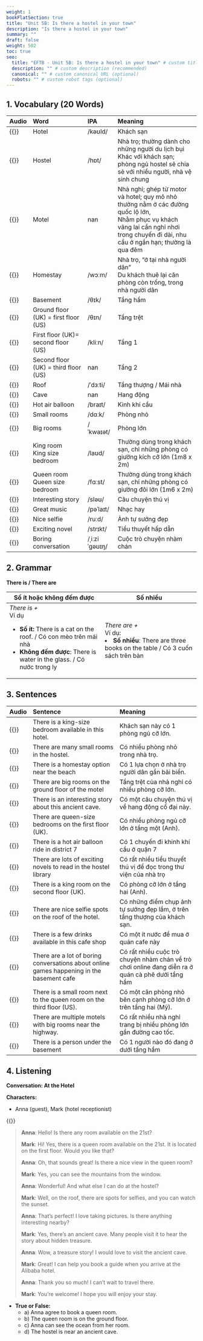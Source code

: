 ```yaml
---
weight: 1
bookFlatSection: true
title: "Unit 5B: Is there a hostel in your town"
description: "Is there a hostel in your town"
summary: ""
draft: false
weight: 502
toc: true
seo:
  title: "EFTB - Unit 5B: Is there a hostel in your town" # custom title (optional)
  description: "" # custom description (recommended)
  canonical: "" # custom canonical URL (optional)
  robots: "" # custom robot tags (optional)
---
```


## 1. Vocabulary (20 Words)
| Audio                                                                                    | Word                                 | IPA           | Meaning                                                                                              |
|:-----------------------------------------------------------------------------------------|:-------------------------------------|:--------------|:-----------------------------------------------------------------------------------------------------|
| {{<audio-player src="audio/unit5b/vocabularies/00_Hotel.wav">}}                          | Hotel                                | /kəʊld/       | Khách sạn                                                                                            |
| {{<audio-player src="audio/unit5b/vocabularies/01_Hostel.wav">}}                         | Hostel                               | /hɒt/         | Nhà trọ; thường dành cho những người du lịch bụi <br/> Khác với khách sạn; phòng ngủ hostel sẽ chia sẻ với nhiều người, nhà vệ sinh chung                                                     |
| {{<audio-player src="audio/unit5b/vocabularies/02_Motel.wav">}}                          | Motel                                | nan           | Nhà nghỉ; ghép từ motor và hotel; quy mô nhỏ thường nằm ở các đường quốc lộ lớn, <br/> Nhằm phục vụ khách vãng lai cần nghỉ nhơi trong chuyến đi dài, nhu cầu ở ngắn hạn; thường là qua đêm                  |
| {{<audio-player src="audio/unit5b/vocabularies/03_Homestay.wav">}}                       | Homestay                             | /wɔːm/        | Nhà trọ, “ở tại nhà người dân” <br/> Du khách thuê lại căn phòng còn trống, trong nhà người dân                                                                       |
| {{<audio-player src="audio/unit5b/vocabularies/04_Basement.wav">}}                       | Basement                             | /θɪk/         | Tầng hầm                                                                                             |
| {{<audio-player src="audio/unit5b/vocabularies/05_Ground_floor_UK_first_floor_US.wav">}} | Ground floor (UK) = first floor (US) | /θɪn/         | Tầng trệt                                                                                            |
| {{<audio-player src="audio/unit5b/vocabularies/06_First_floor_UK_second_floor_US.wav">}} | First floor (UK)= second floor (US)  | /kliːn/       | Tầng 1                                                                                               |
| {{<audio-player src="audio/unit5b/vocabularies/07_Second_floor_UK_third_floor_US.wav">}} | Second floor (UK) = third floor (US) | nan           | Tầng 2                                                                                               |
| {{<audio-player src="audio/unit5b/vocabularies/08_Roof.wav">}}                           | Roof                                 | /ˈdɜːti/      | Tầng thượng / Mái nhà                                                                                |
| {{<audio-player src="audio/unit5b/vocabularies/09_Cave.wav">}}                           | Cave                                 | nan           | Hang động                                                                                            |
| {{<audio-player src="audio/unit5b/vocabularies/10_Hot_air_balloon.wav">}}                | Hot air balloon                      | /braɪt/       | Kinh khí cầu                                                                                         |
| {{<audio-player src="audio/unit5b/vocabularies/11_Small_rooms.wav">}}                    | Small rooms                          | /dɑːk/        | Phòng nhỏ                                                                                            |
| {{<audio-player src="audio/unit5b/vocabularies/12_Big_rooms.wav">}}                      | Big rooms                            | /ˈkwaɪət/     | Phòng lớn                                                                                            |
| {{<audio-player src="audio/unit5b/vocabularies/13_King_room_King_size_bedroom.wav">}}    | King room <br/> King size bedroom                          | /laʊd/        | Thường dùng trong khách sạn, chỉ những phòng có giường kích cỡ lớn (1m8 x 2m)                        |
| {{<audio-player src="audio/unit5b/vocabularies/14_Queen_room_Queen_size_bedroom.wav">}}  | Queen room <br/> Queen size bedroom                          | /fɑːst/       | Thường dùng trong khách sạn, chỉ những phòng có giường đôi lớn (1m6 x 2m)                            |
| {{<audio-player src="audio/unit5b/vocabularies/15_Interesting_story.wav">}}              | Interesting story                    | /sləʊ/        | Câu chuyện thú vị                                                                                    |
| {{<audio-player src="audio/unit5b/vocabularies/16_Great_music.wav">}}                    | Great music                          | /pəˈlaɪt/     | Nhạc hay                                                                                             |
| {{<audio-player src="audio/unit5b/vocabularies/17_Nice_selfie.wav">}}                    | Nice selfie                          | /ruːd/        | Ảnh tự sướng đẹp                                                                                     |
| {{<audio-player src="audio/unit5b/vocabularies/18_Exciting_novel.wav">}}                 | Exciting novel                       | /strɪkt/      | Tiểu thuyết hấp dẫn                                                                                  |
| {{<audio-player src="audio/unit5b/vocabularies/19_Boring_conversation.wav">}}            | Boring conversation                  | /ˌiːziˈɡəʊɪŋ/ | Cuộc trò chuyện nhàm chán                                                                            |

## 2. Grammar
**There is / There are**

| Số ít hoặc không đếm được | Số nhiều  |
| --- | --- |
|<i>There is  +</i> <br/> Ví dụ <br/> <ul> <li> <strong>Số ít:</strong> There is a cat on the roof. / Có con mèo trên mái nhà </li>  <li> <strong>Không đếm được</strong>: There is water in the glass. / Có nước trong ly </li> </ul> | <i>There are +</i> <br/> Ví dụ: <br/> <li> <strong>Số nhiều</strong>: There are three books on the table / Có 3 cuốn sách trên bàn </li> |


## 3. Sentences

| Audio                                                                                                                                            | Sentence                                                                                  | Meaning                                                                                             |
|:-------------------------------------------------------------------------------------------------------------------------------------------------|:------------------------------------------------------------------------------------------|:----------------------------------------------------------------------------------------------------|
| {{<audio-player src="audio/unit5b/sentences/00_There_is_a_kingsize_bedroom_available_in_this_hotel.wav">}}                                       | There is a king-size bedroom available in this hotel.                                     | Khách sạn này có 1 phòng ngủ cỡ lớn.                                                                |
| {{<audio-player src="audio/unit5b/sentences/01_There_are_many_small_rooms_in_the_hostel.wav">}}                                                  | There are many small rooms in the hostel.                                                 | Có nhiều phòng nhỏ trong nhà trọ.                                                                   |
| {{<audio-player src="audio/unit5b/sentences/02_There_is_a_homestay_option_near_the_beach.wav">}}                                                 | There is a homestay option near the beach                                                 | Có 1 lựa chọn ở nhà trọ người dân gần bãi biển.                                                     |
| {{<audio-player src="audio/unit5b/sentences/03_There_are_big_rooms_on_the_ground_floor_of_the_motel.wav">}}                                      | There are big rooms on the ground floor of the motel                                      | Tầng trệt của nhà nghỉ có nhiều phòng cỡ lớn.                                                       |
| {{<audio-player src="audio/unit5b/sentences/04_There_is_an_interesting_story_about_this_ancient_cave.wav">}}                                     | There is an interesting story about this ancient cave.                                    | Có một câu chuyện thú vị về hang động cổ đại này.                                                   |
| {{<audio-player src="audio/unit5b/sentences/05_There_are_queensize_bedrooms_on_the_first_floor_UK.wav">}}                                        | There are queen-size bedrooms on the first floor (UK).                                    | Có nhiều phòng ngủ cỡ lớn ở tầng một (Anh).                                                         |
| {{<audio-player src="audio/unit5b/sentences/06_There_is_a_hot_air_balloon_ride_in_district_7.wav">}}                                             | There is a hot air balloon ride in district 7                                             | Có 1 chuyến đi khinh khí cầu ở quận 7                                                               |
| {{<audio-player src="audio/unit5b/sentences/07_There_are_lots_of_exciting_novels_to_read_in_the_hostel_library.wav">}}                           | There are lots of exciting novels to read in the hostel library                           | Có rất nhiều tiểu thuyết thú vị để đọc trong thư viện của nhà trọ                                   |
| {{<audio-player src="audio/unit5b/sentences/08_There_is_a_king_room_on_the_second_floor_UK.wav">}}                                               | There is a king room on the second floor (UK).                                            | Có phòng cỡ lớn ở tầng hai (Anh).                                                                   |
| {{<audio-player src="audio/unit5b/sentences/09_There_are_nice_selfie_spots_on_the_roof_of_the_hotel.wav">}}                                      | There are nice selfie spots on the roof of the hotel.                                     | Có những điểm chụp ảnh tự sướng đẹp lắm, ở trên tầng thượng của khách sạn.                          |
| {{<audio-player src="audio/unit5b/sentences/10_There_is_a_few_drinks_available_in_this_cafe_shop.wav">}}                                         | There is a few drinks available in this cafe shop                                         | Có một ít nước để mua ở quán cafe này                                                               |
| {{<audio-player src="audio/unit5b/sentences/11_There_are_a_lot_of_boring_conversations_about_online_games_happening_in_the_basement_cafe.wav">}} | There are a lot of boring conversations about online games happening in the basement cafe | Có rất nhiều cuộc trò chuyện nhàm chán  về trò chơi online đang diễn ra ở quán cà phê dưới tầng hầm |
| {{<audio-player src="audio/unit5b/sentences/12_There_is_a_small_room_next_to_the_queen_room_on_the_third_floor_US.wav">}}                        | There is a small room next to the queen room on the third floor (US).                     | Có một căn phòng nhỏ bên cạnh phòng cỡ lớn ở trên tầng hai (Mỹ).                                    |
| {{<audio-player src="audio/unit5b/sentences/13_There_are_multiple_motels_with_big_rooms_near_the_highway.wav">}}                                 | There are multiple motels with big rooms near the highway.                                | Có rất nhiều nhà nghỉ trang bị nhiều phòng lớn gần đường cao tốc.                                   |
| {{<audio-player src="audio/unit5b/sentences/14_There_is_a_person_under_the_basement.wav">}}                                                      | There is a person under the basement                                                      | Có 1 người nào đó đang ở dưới tầng hầm                                                              |


## 4. Listening
**Conversation: At the Hotel**

**Characters:**
- Anna (guest), Mark (hotel receptionist)

{{<audio-with-controls src="audio/unit5b/listening/conversation.wav">}}

> **Anna**: Hello! Is there any room available on the 21st?
> 
> **Mark**: Hi! Yes, there is a queen room available on the 21st. It is located on the first floor. Would you like that?
> 
> **Anna**: Oh, that sounds great! Is there a nice view in the queen room?
> 
> **Mark**: Yes, you can see the mountains from the window.
> 
> **Anna**: Wonderful! And what else I can do at the hostel?
> 
> **Mark**: Well, on the roof, there are spots for selfies, and you can watch the sunset.
> 
> **Anna**: That’s perfect! I love taking pictures. Is there anything interesting nearby?
> 
> **Mark**: Yes, there’s an ancient cave. Many people visit it to hear the story about hidden treasure.
> 
> **Anna**: Wow, a treasure story! I would love to visit the ancient cave.
> 
> **Mark**: Great! I can help you book a guide when you arrive at the Alibaba hotel.
> 
> **Anna**: Thank you so much! I can’t wait to travel there.
> 
> **Mark**: You’re welcome! I hope you will enjoy your stay.

- **True or False:**
  - a) Anna agree to book a queen room.
  - b) The queen room is on the ground floor.
  - c) Anna can see the ocean from her room.
  - d) The hostel is near an ancient cave.

